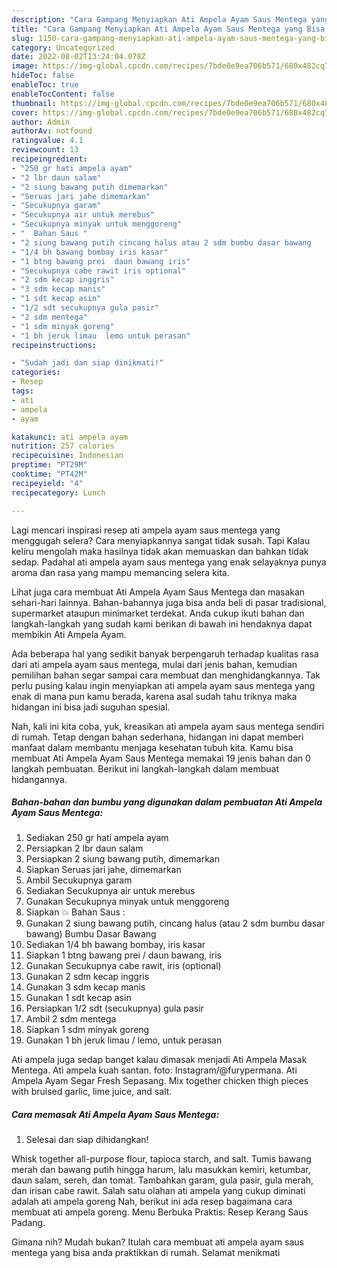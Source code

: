 ```yaml
---
description: "Cara Gampang Menyiapkan Ati Ampela Ayam Saus Mentega yang Bisa Manjain Lidah, Buat Buka Puasa Sempurna"
title: "Cara Gampang Menyiapkan Ati Ampela Ayam Saus Mentega yang Bisa Manjain Lidah, Buat Buka Puasa Sempurna"
slug: 1150-cara-gampang-menyiapkan-ati-ampela-ayam-saus-mentega-yang-bisa-manjain-lidah-buat-buka-puasa-sempurna
category: Uncategorized
date: 2022-08-02T13:24:04.078Z
image: https://img-global.cpcdn.com/recipes/7bde0e9ea706b571/680x482cq70/ati-ampela-ayam-saus-mentega-foto-resep-utama.jpg
hideToc: false
enableToc: true
enableTocContent: false
thumbnail: https://img-global.cpcdn.com/recipes/7bde0e9ea706b571/680x482cq70/ati-ampela-ayam-saus-mentega-foto-resep-utama.jpg
cover: https://img-global.cpcdn.com/recipes/7bde0e9ea706b571/680x482cq70/ati-ampela-ayam-saus-mentega-foto-resep-utama.jpg
author: Admin
authorAv: notfound
ratingvalue: 4.1
reviewcount: 13
recipeingredient:
- "250 gr hati ampela ayam"
- "2 lbr daun salam"
- "2 siung bawang putih dimemarkan"
- "Seruas jari jahe dimemarkan"
- "Secukupnya garam"
- "Secukupnya air untuk merebus"
- "Secukupnya minyak untuk menggoreng"
- "  Bahan Saus "
- "2 siung bawang putih cincang halus atau 2 sdm bumbu dasar bawang                      Bumbu Dasar Bawang"
- "1/4 bh bawang bombay iris kasar"
- "1 btng bawang prei  daun bawang iris"
- "Secukupnya cabe rawit iris optional"
- "2 sdm kecap inggris"
- "3 sdm kecap manis"
- "1 sdt kecap asin"
- "1/2 sdt secukupnya gula pasir"
- "2 sdm mentega"
- "1 sdm minyak goreng"
- "1 bh jeruk limau  lemo untuk perasan"
recipeinstructions:

- "Sudah jadi dan siap dinikmati!"
categories:
- Resep
tags:
- ati
- ampela
- ayam

katakunci: ati ampela ayam 
nutrition: 257 calories
recipecuisine: Indonesian
preptime: "PT29M"
cooktime: "PT42M"
recipeyield: "4"
recipecategory: Lunch

---
```



Lagi mencari inspirasi resep ati ampela ayam saus mentega yang menggugah selera? Cara menyiapkannya sangat tidak susah. Tapi Kalau keliru mengolah maka hasilnya tidak akan memuaskan dan bahkan tidak sedap. Padahal ati ampela ayam saus mentega yang enak selayaknya punya aroma dan rasa yang mampu memancing selera kita.


Lihat juga cara membuat Ati Ampela Ayam Saus Mentega dan masakan sehari-hari lainnya. Bahan-bahannya juga bisa anda beli di pasar tradisional, supermarket ataupun minimarket terdekat. Anda cukup ikuti bahan dan langkah-langkah yang sudah kami berikan di bawah ini hendaknya dapat membikin Ati Ampela Ayam.

Ada beberapa hal yang sedikit banyak berpengaruh terhadap kualitas rasa dari ati ampela ayam saus mentega, mulai dari jenis bahan, kemudian pemilihan bahan segar sampai cara membuat dan menghidangkannya. Tak perlu pusing kalau ingin menyiapkan ati ampela ayam saus mentega yang enak di mana pun kamu berada, karena asal sudah tahu triknya maka hidangan ini bisa jadi suguhan spesial.


Nah, kali ini kita coba, yuk, kreasikan ati ampela ayam saus mentega sendiri di rumah. Tetap dengan bahan sederhana, hidangan ini dapat memberi manfaat dalam membantu menjaga kesehatan tubuh kita. Kamu bisa membuat Ati Ampela Ayam Saus Mentega memakai 19 jenis bahan dan 0 langkah pembuatan. Berikut ini langkah-langkah dalam membuat hidangannya.

<!--inarticleads1-->

##### Bahan-bahan dan bumbu yang digunakan dalam pembuatan Ati Ampela Ayam Saus Mentega:

1. Sediakan 250 gr hati ampela ayam
1. Persiapkan 2 lbr daun salam
1. Persiapkan 2 siung bawang putih, dimemarkan
1. Siapkan Seruas jari jahe, dimemarkan
1. Ambil Secukupnya garam
1. Sediakan Secukupnya air untuk merebus
1. Gunakan Secukupnya minyak untuk menggoreng
1. Siapkan  💥 Bahan Saus :
1. Gunakan 2 siung bawang putih, cincang halus (atau 2 sdm bumbu dasar bawang)                      Bumbu Dasar Bawang
1. Sediakan 1/4 bh bawang bombay, iris kasar
1. Siapkan 1 btng bawang prei / daun bawang, iris
1. Gunakan Secukupnya cabe rawit, iris (optional)
1. Gunakan 2 sdm kecap inggris
1. Gunakan 3 sdm kecap manis
1. Gunakan 1 sdt kecap asin
1. Persiapkan 1/2 sdt (secukupnya) gula pasir
1. Ambil 2 sdm mentega
1. Siapkan 1 sdm minyak goreng
1. Gunakan 1 bh jeruk limau / lemo, untuk perasan


Ati ampela juga sedap banget kalau dimasak menjadi Ati Ampela Masak Mentega. Ati ampela kuah santan. foto: Instagram/@furypermana. Ati Ampela Ayam Segar Fresh Sepasang. Mix together chicken thigh pieces with bruised garlic, lime juice, and salt. 

<!--inarticleads2-->

##### Cara memasak Ati Ampela Ayam Saus Mentega:


1. Selesai dan siap dihidangkan!

Whisk together all-purpose flour, tapioca starch, and salt. Tumis bawang merah dan bawang putih hingga harum, lalu masukkan kemiri, ketumbar, daun salam, sereh, dan tomat. Tambahkan garam, gula pasir, gula merah, dan irisan cabe rawit. Salah satu olahan ati ampela yang cukup diminati adalah ati ampela goreng Nah, berikut ini ada resep bagaimana cara membuat ati ampela goreng. Menu Berbuka Praktis: Resep Kerang Saus Padang. 

Gimana nih? Mudah bukan? Itulah cara membuat ati ampela ayam saus mentega yang bisa anda praktikkan di rumah. Selamat menikmati
